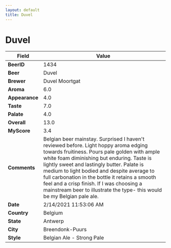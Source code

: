 ```yaml
---
layout: default
title: Duvel
---
```


# Duvel

| Field         | Value     |
|---------------|-----------|
| **BeerID** | 1434 |
| **Beer** | Duvel |
| **Brewer** | Duvel Moortgat |
| **Aroma** | 6.0 |
| **Appearance** | 4.0 |
| **Taste** | 7.0 |
| **Palate** | 4.0 |
| **Overall** | 13.0 |
| **MyScore** | 3.4 |
| **Comments** | Belgian beer mainstay. Surprised I haven't reviewed before. Light hoppy aroma edging towards fruitiness.  Pours pale golden with ample white foam diminishing but enduring.  Taste is lightly  sweet and lastingly butter. Palate is medium to light bodied and despite average to full carbonation in the bottle it retains a smooth feel and a crisp finish. If I was choosing a mainstream  beer to illustrate the type- this would be my Belgian pale ale. |
| **Date** | 2/14/2021 11:53:06 AM |
| **Country** | Belgium |
| **State** | Antwerp |
| **City** | Breendonk-Puurs |
| **Style** | Belgian Ale - Strong Pale |
